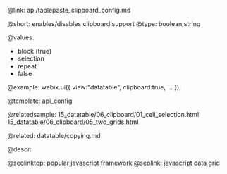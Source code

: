 @link: api/tablepaste_clipboard_config.md

@short: enables/disables clipboard support
@type: boolean,string

@values:
- block (true)
- selection
- repeat
- false

@example:
webix.ui({
	view:"datatable",
	clipboard:true,
	...
});

@template:	api_config

@relatedsample:
	15_datatable/06_clipboard/01_cell_selection.html
	15_datatable/06_clipboard/05_two_grids.html

@related:
	datatable/copying.md

@descr:



@seolinktop: [popular javascript framework](https://webix.com)
@seolink: [javascript data grid](https://webix.com/widget/datatable/)